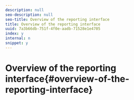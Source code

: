 ```yaml
---
description: null
seo-description: null
seo-title: Overview of the reporting interface
title: Overview of the reporting interface
uuid: 7a3b66db-751f-4f0e-aadb-71528e1e4705
index: y
internal: n
snippet: y
---
```


# Overview of the reporting interface{#overview-of-the-reporting-interface}

